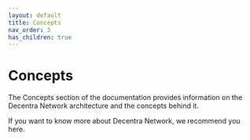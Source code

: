 ```yaml
---
layout: default
title: Concepts
nav_order: 3
has_children: true
---
```


# Concepts

The Concepts section of the documentation provides information on the Decentra Network architecture and the concepts behind it. 

If you want to know more about Decentra Network, we recommend you here. 